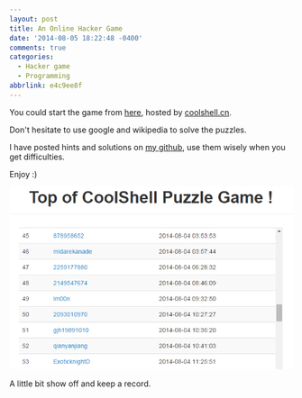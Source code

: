 ```yaml
---
layout: post
title: An Online Hacker Game
date: '2014-08-05 18:22:48 -0400'
comments: true
categories:
  - Hacker game
  - Programming
abbrlink: e4c9ee8f
---
```


You could start the game from [here](http://fun.coolshell.cn), hosted by [coolshell.cn](http://coolshell.cn).

Don't hesitate to use google and wikipedia to solve the puzzles.

I have posted hints and solutions on [my github](https://github.com/NoahDragon/fun.coolshell.cn), use them wisely when you get difficulties.

Enjoy :)

![](/img/online_hacker_game.PNG)

A little bit show off and keep a record.
